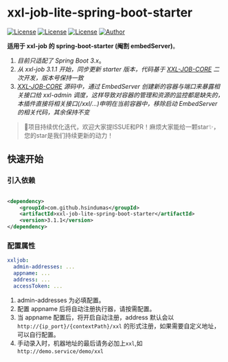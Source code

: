 # xxl-job-lite-spring-boot-starter

[![License](https://img.shields.io/badge/license-GPLv3-blue.svg)](http://www.gnu.org/licenses/gpl-3.0.html)
[![License](https://img.shields.io/badge/JDK-17+-4EB1BA.svg)](https://docs.oracle.com/en/java/javase/17/)
[![License](https://img.shields.io/badge/SpringBoot-3+-green.svg)](https://docs.spring.io/spring-boot/docs/2.1.5.RELEASE/reference/htmlsingle/)
[![Author](https://img.shields.io/badge/Author-HsinDumas-orange.svg?style=flat-square)](https://github.com/HsinDumas)

**适用于 xxl-job 的 spring-boot-starter (阉割 embedServer)**。

1. *目前只适配了 Spring Boot 3.x*。
2. *从 xxl-job 3.1.1 开始，同步更新 starter
   版本，代码基于 [XXL-JOB-CORE](https://github.com/xuxueli/xxl-job/tree/master/xxl-job-core) 二次开发，版本号保持一致*
3. *[XXL-JOB-CORE](https://github.com/xuxueli/xxl-job/tree/master/xxl-job-core) 源码中，通过 EmbedServer
   创建新的容器与端口来暴露相关接口给 xxl-admin
   调度，这样导致对容器的管理和资源的监控都是缺失的，本插件直接将相关接口(/xxl/...)申明在当前容器中，移除启动 EmbedServer
   的相关代码，其余保持不变*

> 🚀项目持续优化迭代，欢迎大家提ISSUE和PR！麻烦大家能给一颗star✨，您的star是我们持续更新的动力！

## 快速开始

### 引入依赖

```xml

<dependency>
    <groupId>com.github.hsindumas</groupId>
    <artifactId>xxl-job-lite-spring-boot-starter</artifactId>
    <version>3.1.1</version>
</dependency>
```

### 配置属性

```yaml
xxljob:
  admin-addresses: ...
  appname: ...
  address: ...
  accessToken: ...
```

1. admin-addresses 为必填配置。
2. 配置 appname 后将自动注册执行器，请按需配置。
3. 当 appname 配置后，将开启自动注册，address 默认会以 `http://{ip_port}/{contextPath}/xxl` 的形式注册，如果需要自定义地址，可以自行配置。
4. 手动录入时，机器地址的最后请务必加上`xxl`,如 `http://demo.service/demo/xxl`
